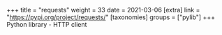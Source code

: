 +++
title = "requests"
weight = 33
date = 2021-03-06
[extra]
link = "https://pypi.org/project/requests/"
[taxonomies]
groups = ["pylib"]
+++
Python library - HTTP client

